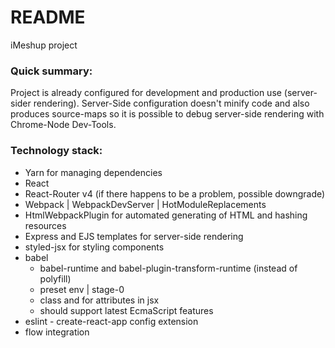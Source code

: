 # README #

iMeshup project

### Quick summary: ###

Project is already configured for development and production use (server-sider rendering).
Server-Side configuration doesn't minify code and also produces source-maps so it is possible to debug server-side
rendering with Chrome-Node Dev-Tools.


### Technology stack: ###
* Yarn for managing dependencies
* React
* React-Router v4 (if there happens to be a problem, possible downgrade)
* Webpack | WebpackDevServer | HotModuleReplacements
* HtmlWebpackPlugin for automated generating of HTML and hashing resources
* Express and EJS templates for server-side rendering
* styled-jsx for styling components
* babel
    * babel-runtime and babel-plugin-transform-runtime (instead of polyfill)
    * preset env | stage-0
    * class and for attributes in jsx
    * should support latest EcmaScript features
* eslint - create-react-app config extension
* flow integration